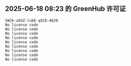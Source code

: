 ## 2025-06-18 08:23 的 GreenHub 许可证
```
SWJk-a5UZ-lubE-qSC8-4620
No license code
No license code
No license code
No license code
No license code
No license code
No license code
No license code
No license code
```
